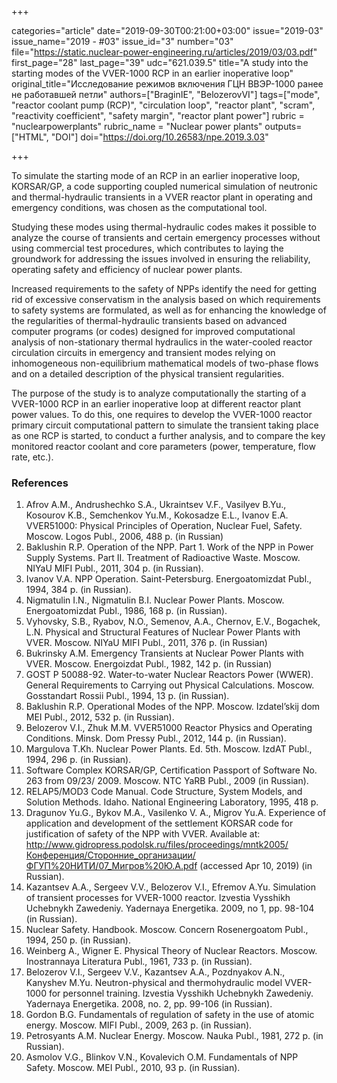 +++

categories="article"
date="2019-09-30T00:21:00+03:00"
issue="2019-03"
issue_name="2019 - #03"
issue_id="3"
number="03"
file="https://static.nuclear-power-engineering.ru/articles/2019/03/03.pdf"
first_page="28"
last_page="39"
udc="621.039.5"
title="A study into the starting modes of the VVER-1000 RCP in an earlier inoperative loop"
original_title="Исследование режимов включения ГЦН ВВЭР-1000 ранее не работавшей петли"
authors=["BraginIE", "BelozerovVI"]
tags=["mode", "reactor coolant pump (RCP)", "circulation loop", "reactor plant", "scram", "reactivity coefficient", "safety margin", "reactor plant power"]
rubric = "nuclearpowerplants"
rubric_name = "Nuclear power plants"
outputs=["HTML", "DOI"]
doi="https://doi.org/10.26583/npe.2019.3.03"

+++

To simulate the starting mode of an RCP in an earlier inoperative loop, KORSAR/GP, a code supporting coupled numerical simulation of neutronic and thermal-hydraulic transients in a VVER reactor plant in operating and emergency conditions, was chosen as the computational tool.

Studying these modes using thermal-hydraulic codes makes it possible to analyze the course of transients and certain emergency processes without using commercial test procedures, which contributes to laying the groundwork for addressing the issues involved in ensuring the reliability, operating safety and efficiency of nuclear power plants.

Increased requirements to the safety of NPPs identify the need for getting rid of excessive conservatism in the analysis based on which requirements to safety systems are formulated, as well as for enhancing the knowledge of the regularities of thermal-hydraulic transients based on advanced computer programs (or codes) designed for improved computational analysis of non-stationary thermal hydraulics in the water-cooled reactor circulation circuits in emergency and transient modes relying on inhomogeneous non-equilibrium mathematical models of two-phase flows and on a detailed description of the physical transient regularities.

The purpose of the study is to analyze computationally the starting of a VVER-1000 RCP in an earlier inoperative loop at different reactor plant power values. To do this, one requires to develop the VVER-1000 reactor primary circuit computational pattern to simulate the transient taking place as one RCP is started, to conduct a further analysis, and to compare the key monitored reactor coolant and core parameters (power, temperature, flow rate, etc.).

### References

1. Afrov A.M., Andrushechko S.A., Ukraintsev V.F., Vasilyev B.Yu., Kosourov K.B., Semchenkov Yu.M., Kokosadze E.L., Ivanov E.A. VVER51000: Physical Principles of Operation, Nuclear Fuel, Safety. Moscow. Logos Publ., 2006, 488 p. (in Russian)
2. Baklushin R.P. Operation of the NPP. Part 1. Work of the NPP in Power Supply Systems. Part II. Treatment of Radioactive Waste. Moscow. NIYaU MIFI Publ., 2011, 304 p. (in Russian).
3. Ivanov V.A. NPP Operation. Saint-Petersburg. Energoatomizdat Publ., 1994, 384 p. (in Russian).
4. Nigmatulin I.N., Nigmatulin B.I. Nuclear Power Plants. Moscow. Energoatomizdat Publ., 1986, 168 p. (in Russian).
5. Vyhovsky, S.B., Ryabov, N.O., Semenov, A.A., Chernov, E.V., Bogachek, L.N. Physical and Structural Features of Nuclear Power Plants with VVER. Moscow. NIYaU MIFI Publ., 2011, 376 p. (in Russian)
6. Bukrinsky A.M. Emergency Transients at Nuclear Power Plants with VVER. Moscow. Energoizdat Publ., 1982, 142 p. (in Russian)
7. GOST P 50088-92. Water-to-water Nuclear Reactors Power (WWER). General Requirements to Carrying out Physical Calculations. Moscow. Gosstandart Rossii Publ., 1994, 13 p. (in Russian).
8. Baklushin R.P. Operational Modes of the NPP. Moscow. Izdatel’skij dom MEI Publ., 2012, 532 p. (in Russian).
9. Belozerov V.I., Zhuk M.M. VVER51000 Reactor Physics and Operating Conditions. Minsk. Dom Pressy Publ., 2012, 144 p. (in Russian).
10. Margulova T.Kh. Nuclear Power Plants. Ed. 5th. Mоscow. IzdAT Publ., 1994, 296 p. (in Russian).
11. Software Complex KORSAR/GP, Certification Passport of Software No. 263 from 09/23/ 2009. Moscow. NTC YaRB Publ., 2009 (in Russian).
12. RELAP5/MOD3 Code Manual. Code Structure, System Models, and Solution Methods. Idaho. National Engineering Laboratory, 1995, 418 p.
13. Dragunov Yu.G., Bykov M.A., Vasilenko V. A., Migrov Yu.A. Experience of application and development of the settlement KORSAR code for justification of safety of the NPP with VVER. Available at: http://www.gidropress.podolsk.ru/files/proceedings/mntk2005/Конференция/Сторонние_организации/ФГУП%20НИТИ/07_Мигров%20Ю.А.pdf (accessed Apr 10, 2019) (in Russian).
14. Kazantsev A.A., Sergeev V.V., Belozerov V.I., Efremov A.Yu. Simulation of transient processes for VVER-1000 reactor. Izvestia Vysshikh Uchebnykh Zawedeniy. Yadernaya Energetika. 2009, no 1, pp. 98-104 (in Russian).
15. Nuclear Safety. Handbook. Moscow. Concern Rosenergoatom Publ., 1994, 250 p. (in Russian).
16. Weinberg A., Wigner E. Physical Theory of Nuclear Reactors. Moscow. Inostrannaya Literatura Publ., 1961, 733 p. (in Russian).
17. Belozerov V.I., Sergeev V.V., Kazantsev A.A., Pozdnyakov A.N., Kanyshev M.Yu. Neutron-physical and thermohydraulic model VVER-1000 for personnel training. Izvestia Vysshikh Uchebnykh Zawedeniy. Yadernaya Energetika. 2008, no. 2, pp. 99-106 (in Russian).
18. Gordon B.G. Fundamentals of regulation of safety in the use of atomic energy. Moscow. MIFI Publ., 2009, 263 p. (in Russian).
19. Petrosyants A.M. Nuclear Energy. Moscow. Nauka Publ., 1981, 272 p. (in Russian).
20. Asmolov V.G., Blinkov V.N., Kovalevich O.M. Fundamentals of NPP Safety. Moscow. MEI Publ., 2010, 93 p. (in Russian).